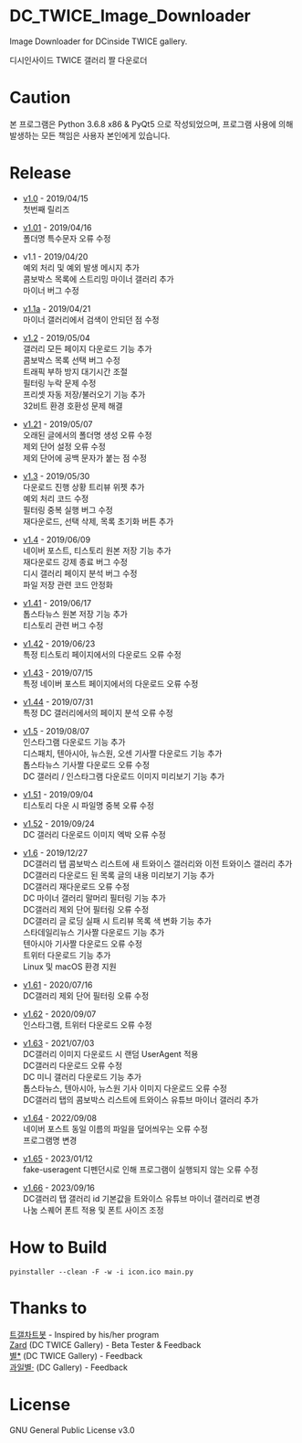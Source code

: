 # DC_TWICE_Image_Downloader
Image Downloader for DCinside TWICE gallery.

디시인사이드 TWICE 갤러리 짤 다운로더

# Caution
본 프로그램은 Python 3.6.8 x86 & PyQt5 으로 작성되었으며, 프로그램 사용에 의해 발생하는 모든 책임은 사용자 본인에게 있습니다.

# Release
* [v1.0](https://github.com/nadane1708/DC_TWICE_Image_Downloader/releases/tag/v1.0) - 2019/04/15  
첫번째 릴리즈

* [v1.01](https://github.com/nadane1708/DC_TWICE_Image_Downloader/releases/tag/v1.01) - 2019/04/16  
폴더명 특수문자 오류 수정

* v1.1 - 2019/04/20  
예외 처리 및 예외 발생 메시지 추가  
콤보박스 목록에 스트리밍 마이너 갤러리 추가  
마이너 버그 수정  

* [v1.1a](https://github.com/nadane1708/DC_TWICE_Image_Downloader/releases/tag/v1.1a) - 2019/04/21  
마이너 갤러리에서 검색이 안되던 점 수정  

* [v1.2](https://github.com/nadane1708/DC_TWICE_Image_Downloader/releases/tag/v1.2) - 2019/05/04  
갤러리 모든 페이지 다운로드 기능 추가  
콤보박스 목록 선택 버그 수정  
트래픽 부하 방지 대기시간 조절  
필터링 누락 문제 수정  
프리셋 자동 저장/불러오기 기능 추가  
32비트 환경 호환성 문제 해결  

* [v1.21](https://github.com/nadane1708/DC_TWICE_Image_Downloader/releases/tag/v1.21) - 2019/05/07  
오래된 글에서의 폴더명 생성 오류 수정  
제외 단어 설정 오류 수정  
제외 단어에 공백 문자가 붙는 점 수정  

* [v1.3](https://github.com/nadane1708/DC_TWICE_Image_Downloader/releases/tag/v1.3) - 2019/05/30  
다운로드 진행 상황 트리뷰 위젯 추가  
예외 처리 코드 수정  
필터링 중복 실행 버그 수정  
재다운로드, 선택 삭제, 목록 초기화 버튼 추가  

* [v1.4](https://github.com/nadane1708/DC_TWICE_Image_Downloader/releases/tag/v1.4) - 2019/06/09  
네이버 포스트, 티스토리 원본 저장 기능 추가  
재다운로드 강제 종료 버그 수정  
디시 갤러리 페이지 분석 버그 수정  
파일 저장 관련 코드 안정화  

* [v1.41](https://github.com/nadane1708/DC_TWICE_Image_Downloader/releases/tag/v1.41) - 2019/06/17  
톱스타뉴스 원본 저장 기능 추가  
티스토리  관련 버그 수정  

* [v1.42](https://github.com/nadane1708/DC_TWICE_Image_Downloader/releases/tag/v1.42) - 2019/06/23  
특정 티스토리 페이지에서의 다운로드 오류 수정  

* [v1.43](https://github.com/nadane1708/DC_TWICE_Image_Downloader/releases/tag/v1.43) - 2019/07/15  
특정 네이버 포스트 페이지에서의 다운로드 오류 수정  

* [v1.44](https://github.com/nadane1708/DC_TWICE_Image_Downloader/releases/tag/v1.44) - 2019/07/31  
특정 DC 갤러리에서의 페이지 분석 오류 수정  

* [v1.5](https://github.com/nadane1708/DC_TWICE_Image_Downloader/releases/tag/v1.5) - 2019/08/07  
인스타그램 다운로드 기능 추가  
디스패치, 텐아시아, 뉴스원, 오센 기사짤 다운로드 기능 추가  
톱스타뉴스 기사짤 다운로드 오류 수정  
DC 갤러리 / 인스타그램 다운로드 이미지 미리보기 기능 추가  

* [v1.51](https://github.com/nadane1708/DC_TWICE_Image_Downloader/releases/tag/v1.51) - 2019/09/04  
티스토리 다운 시 파일명 중복 오류 수정  

* [v1.52](https://github.com/nadane1708/DC_TWICE_Image_Downloader/releases/tag/v1.52) - 2019/09/24  
DC 갤러리 다운로드 이미지 엑박 오류 수정  

* [v1.6](https://github.com/nadane1708/DC_TWICE_Image_Downloader/releases/tag/v1.6) - 2019/12/27  
DC갤러리 탭 콤보박스 리스트에 새 트와이스 갤러리와 이전 트와이스 갤러리 추가  
DC갤러리 다운로드 된 목록 글의 내용 미리보기 기능 추가  
DC갤러리 재다운로드 오류 수정  
DC 마이너 갤러리 말머리 필터링 기능 추가  
DC갤러리 제외 단어 필터링 오류 수정  
DC갤러리 글 로딩 실패 시 트리뷰 목록 색 변화 기능 추가  
스타데일리뉴스 기사짤 다운로드 기능 추가  
텐아시아 기사짤 다운로드 오류 수정  
트위터 다운로드 기능 추가  
Linux 및 macOS 환경 지원  

* [v1.61](https://github.com/nadane1708/DC_TWICE_Image_Downloader/releases/tag/v1.61) - 2020/07/16  
DC갤러리 제외 단어 필터링 오류 수정  

* [v1.62](https://github.com/nadane1708/DC_TWICE_Image_Downloader/releases/tag/v1.62) - 2020/09/07  
인스타그램, 트위터 다운로드 오류 수정  

* [v1.63](https://github.com/nadane1708/DC_TWICE_Image_Downloader/releases/tag/v1.63) - 2021/07/03  
DC갤러리 이미지 다운로드 시 랜덤 UserAgent 적용  
DC갤러리 다운로드 오류 수정  
DC 미니 갤러리 다운로드 기능 추가  
톱스타뉴스, 텐아시아, 뉴스원 기사 이미지 다운로드 오류 수정  
DC갤러리 탭의 콤보박스 리스트에 트와이스 유튜브 마이너 갤러리 추가  

* [v1.64](https://github.com/nadane1708/DC_TWICE_Image_Downloader/releases/tag/v1.64) - 2022/09/08  
네이버 포스트 동일 이름의 파일을 덮어씌우는 오류 수정  
프로그램명 변경  

* [v1.65](https://github.com/nadane1708/DC_TWICE_Image_Downloader/releases/tag/v1.65) - 2023/01/12  
fake-useragent 디펜던시로 인해 프로그램이 실행되지 않는 오류 수정

* [v1.66](https://github.com/nadane1708/DC_TWICE_Image_Downloader/releases/tag/v1.66) - 2023/09/16  
DC갤러리 탭 갤러리 id 기본값을 트와이스 유튜브 마이너 갤러리로 변경  
나눔 스퀘어 폰트 적용 및 폰트 사이즈 조정  

# How to Build
```
pyinstaller --clean -F -w -i icon.ico main.py
```

# Thanks to
[트갤차트봇](https://gall.dcinside.com/board/view?id=twice&no=3939753) - Inspired by his/her program  
[Zard](https://gallog.dcinside.com/blueaqua1019) (DC TWICE Gallery) - Beta Tester & Feedback  
[별*](https://gallog.dcinside.com/acalffkstlqkf) (DC TWICE Gallery) - Feedback  
[과일별·](https://gallog.dcinside.com/starfruit135) (DC Gallery) - Feedback

# License
GNU General Public License v3.0
